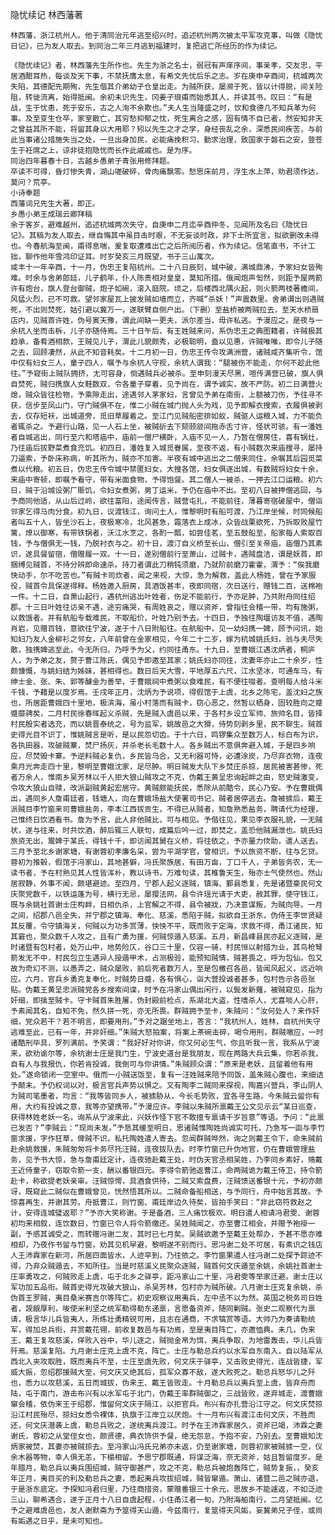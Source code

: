 隐忧续记
林西藩著

    林西藩，浙江杭州人。他于清同治元年逃至绍兴时，追述杭州两次被太平军攻克事，叫做《隐忧日记》，已为友人取去。到同治二年三月逃到福建时，复把逃亡所经历的作为续记。

    《隐忧续记》者，林西藩先生所作也。先生为浙之名士，弱冠有声庠序间，事亲孝，交友忠，平居酒酣耳热，每谈及天下事，不禁抚膺太息，有希文先忧后乐之志。岁在庚申辛酉间，杭城两次失陷，其德配先期殉，先生偕其介弟幼子仓皇出走。为贼所获，屡濒于死，皆以计得脱，间关险阻，转徙流离，始得抵闽。余初未识先生，冈姜子琅甫而始悉其人，并读其书，叹曰：“有是战，生于忧患，死于安乐，古之人洵不余欺也。”夫人生当隆盛之时，饮和食德几不知兵革为何事。及至变生仓卒，家室散亡，其穷愁抑郁之忱，死生离合之感，固有情不自已者，然安知非天之曾益其所不能，将留其身以大用耶？矧以先生之才之学，身经丧乱之余，深悉民间疾苦，与前此当事诸公措施失当之处，一旦出身加民，必能痛挽积习，勤求治理，致国家于磐石之安，登苍生于衽席之上，谅非徒抱隐忧而长作此戚戚也。是为序。
    同治四年暮春十日，古越乡愚弟子青张用修拜题。
    卒读不可得，昏灯惨失青，湖山嗟破碎，骨肉痛飘零。愁思床前月，浮生水上萍，劝君须作达，莫问？荒亭。
    小诗奉题
    西藩词兄先生大著，即正。
    乡愚小弟王成瑞云卿拜稿
    余于客岁，避难越州，追述杭城两次失守，自庚申二月迄辛酉仲冬，见闻所及名曰《隐忧日记》。其稿为友人取去，继自悔其中虽目击时艰，不无妄谈时政，非下士所宜言，拟欲删改未得也。今春航海至闽，甫得息喘，爰复取遭难出亡之后所阅历者，作为续记。信笔直书，不计工拙，聊作他年雪鸿印证耳。时岁癸亥三月既望，书于三山寓次。
    咸丰十一年辛酉，十一月，伪忠王复陷杭州。二十八日辰刻，城中破，满城鼎沸，予家妇女皆殉难。时余与舍弟郎廷，儿子鹤年，仆人陈贵相对皇皇，莫知所措。俄闻炮声訇然，则距予屋两箭许有炮台，旗人登台御贼，炮子如碗，滚入庭院。顷之，后楼西北隅火起，则火箭两枝著檐间，风猛火烈，已不可救。望邻家屋瓦上披发贼如墙而立，齐喊“杀妖！”声震数里。舍弟谓出则遇贼死，不出则焚死，姑引避以冀万一，遂联臂自侧户出。（下删）至盐桥被两贼拉去，至天水桥扇店内，见贼首许姓，伪号寅天豫，谓此间缺一更夫，派尔差当，毋许私逃。予漫应之。是夜与一余杭人坐而击柝，儿子亦随侍焉。三十日午后，有王姓贼来问，系伪忠王之典图籍者，许贼极其趋承，备肴酒相款，王贼见儿子，渭此儿貌颇秀，必极聪明，盍以见惠，许贼唯唯，即令儿子随之去，回顾凄然，从此不知音耗矣。十二月初一日，伪忠王传令攻满洲营，诸贼咸齐集听令，馆中仅有妇女三人，童子四人，嘱予与余杭人守视，余杭人谓我：“腿被伤不能走，尔何不趁此他往。”予窥街上贼队拥挤，尢可容身，倘遇贼兵必被杀。至申刻漫天尽黑，喧传满营已破，旗人俱自焚死，贼归携旗人女鞋数双，令各童子穿着，见予尚在，谓予诚实，故不严防。初二日满营火熄，贼众皆往检物，予乘隙走出，途遇邻人茅家妇，言曾见予弟在南街，上额被刀伤，予往寻不获，信步至凤山门，守门贼俱不在，惟二小贼在城门抛人头为戏，见予即解衣搜索，衣履俱被剥去，仅存短袄，出城道旁，觅旧草履着之。至江门见贼船密排如蚁，贼驱人运粮入城，力不能负者辄杀之。予避行山路，见一人石上坐，被贼斫去下颏颐颔间拖赤舌寸许，怪状可骇。有一潘姓者自城逃出，同行至六和塔庙中，庙前一僧尸横卧，入庙不见一人，乃暂在僧房住，喜有锅灶，乃往庙后拔野菜煮食充饥。初四日，潘姓复入城觅眷属，至夜不返，有小贼数次来庙搜寻，屡持刀逼索，予卧床称病，听其所为，贼亦不加害。半夜有城中逃出之二僧来同住，余嘱其后园觅菜煮以代粮。初五日，伪忠王传令城中禁匿妇女，大搜各馆，妇女俱逐出城，有数贼将妇女十余，来庙中寄顿，即嘱予看守，带有米面食物，予得饱餐。其二僧人一被杀，一押去江口运粮。初六日，贼于沿城设粥厂赈饥，令妇女煮粥，男丁运米，予仍在庙中不出。至初八日被押僧逃回，与予商同他适，从山后过岭，欲往富阳，途闻传言，贼营屯扎，不能前往，薄暮寄宿破屋中，僧诣邻家乞得马肉分食。初九日，议渡钱江，询问土人，惟黎明时有船可渡，乃江岸坐候，时同候船者叫五十人，皆坐沙石上，夜极寒冷，北风甚急，霜落衣上成冰，众皆战栗欲死，乃拆取败屋竹篱，燎以御寒，有带铁锅者，沃江水烹之，各酌一瓢，如尝佳茗，至五鼓船至，船家每人索取百钱，予与僧俱无一钱，乃脱衬衣与之。初十日，渡汀自义桥至长山，僧引至关帝庙，庙僧乃其素识，遂具餐留宿，僧赠履一双。十一日，遂别僧前行至萧山，过贼卡，遇贼盘洁，谓是妖首，即捆缚见贼首，不待分辨即命速杀。持刀者谓此刀稍钝须磨，乃就阶前磨刀霍霍，渭予：“俟我磨快动手，尔不吃苦也。”有贼卡司炊者，闻之来视，大惊，急为解救，盖此人杨姓，曾在予家服役，贼首令具保遂得释。杨姓邀入厨房，具酒饭甚丰，夜即同宿，次日送行，赠钱二百，送棉袍一件。十二日，自萧山起行，遇杭州逃出叶姓者，伤足不能前行，予亦足肿，乃共附舟同往绍郡。十三日叶姓往访亲不遇，途穷痛哭，有周姓哀之，赠以资斧，曾指往会稽一带，均有施粥，以救饿者。并有航船专载难民，不取船价，叶姓乃别予去。十四日，予独往陶堰访友不值，遇陶肖岩，见赠百钱，意欲往宁波，遂于十八日附船往。在航船中，见一幼妇携一婢，顾予问讯，始知妇乃友人金柳衫之邻女，八年前曾在金家相见，今年二十二岁，嫁为杭城姚氏妇，翁与夫尽失散，独携婢逃至此，今无所归，乃呼予为父，约同往甬东。十九日，至曹娥江遇沈炳者，桐庐人，为予弟之友，赘于曹江陈氏，偶见予即邀至其家；姚氏妇亦同往，沈妻年亦止二十余岁，性颇慷慨，与姚妇结为姊妹，甚相得也。数日后天大雪，平地厚五六尺，江水坚冰，可通车马，有绅士金、张、朱、郭等醵金为善举，于曹娥祠中煮粥以食难民，有不便往啜者。查明每人给斗米千钱，予藉是以度岁焉。壬戌年正月，沈炳为予说项，得假馆于上虞，北乡之陈宅，盖沈妇之族也，所居距曹娥四十里地，极滨海，虽小村落而有贼卡，窃心恶之，然暂以栖身，固较胜向之蹙蹙靡骋矣，二月村民徐春晖起义杀贼，先是贼入虞邑以来，于各村乡设立军帅、旅帅名目，皆择村民殷实者选充，而以姚晋泰统之，号为监军，姚故邑之大猾，侍势刻剥乡里，民不聊生。贼首史得光目不识丁，惟姚贼言是听，是以民怨切齿。于十六日，鸣锣集众至数万人，标白布为识，各执田器，攻破贼寨，焚尸扬灰，并杀老长毛数十人。各乡贼出不意俱奔避入城，于是四乡响应，尽焚毁卡寨。予逆料贼必复仇，乡民皆乌合，又无利器可恃，必遭涂炭，乃尽弃衣物，连夜乘月光奔走四十里，黎明至曹娥沈家，足尽肿。明日贼发大队下乡焚庄杀掠，居民被害甚惨，死者万余人，惟南乡吴芳林以千人拒大狼山贼攻之不克，伪戴王黄呈忠询起衅之由，怒史贼激变，令攻大狼山自赎，改派副贼黄起宏居守。黄贼颇能抚民，悉除从前酷令，民心乃安。予在曹娥偶出，遇同乡人詹甫廷者，钱塘人，向在曹娥场盐大使署司书记，贼者居停逃去。詹被掳后，戴王派贼目李竹窗来司曹娥盐务，李本江西拔贡生，不得已从贼者，知詹熟悉盐务，聘请代为经理，己惟终日饮酒看书。詹为予言，此人非他贼比，可与相见。予偕往见，果见李衣服礼貌，一无贼状，遂与往来，时共饮酒，醉后辄三人联句，成篇后吟一过，即焚之，盖恐他贼漏泄也。姚氏妇旅资无出，鬻婢于某氏，得钱十千，即访闻其舅在义桥，将往依之，予亦量力佽助，遣人送去。三月予至北乡谢家塘，有谢蓉初孝廉名采，尝为平湖学官，曾相识，予以旅资不断，往与乞贷。蓉初为推毂，假馆于冯家山，其地甚僻，冯氏聚族居，有田万亩，丁口千人，子弟皆务农，无一读书者，予在村熟见其人性皆浑朴，教以诗书，万难句读，其椎鲁天生，殆亦士气使然也。然山居寂静，外事不闻，颇堪避迹。至四月，宁郡人起义逐贼，镇海、鄞县悉复，先是诸暨豪民何文庆聚党数千，以铁运蓬为号，横行无忌，屡撄法网，县令许瑶光请于大吏，赦其罪，使守钱江，既与余姚社首谢士庄构衅，日相仇杀，上官解之不得，县令被戕，乃决意谋叛，为贼向导。一月之间，绍郡八邑全失，并宁郡之镇海、奉化、慈溪，悉陷于贼，拟欲自王浙东，伪侍王李世贤疑其反覆，令守镇海关，何贼以为功多赏薄，怏怏不平，既而败于定海，求救不得，甬江诸民，知其窘也，聚众数千人攻之，且有广勇为援，何贼惊遁入慈溪。五月，新昌嵊县民亦起义逐贼，是时诸暨有包村者，处万山中，地势险仄，谷口三十里，仅容一骑，村民恒以射猎为业，其鸟枪弩箭发无不中，村民包立生遇异人授遁甲术，占测极验，能预知贼情，贼甚畏之，呼为包仙。包又故为奇幻不测，以愚弄之，贼众屡败，前后死者数万人，至是包檄召各邑，皆闻风起义，远近响应。六月，官兵乡勇克复奉化，时贼势日蹙，各有惧心，诣大营投诚者甚多，包村告示各邑张贴。伪戴王黄呈忠派贼党各乡搜索间谍，时予在冯家山偶出闲行，以鬓发新薙，被贼窥见，指为奸细，即擒至贼卡。守卡贼首朱胜屠，伪封殿前检点，系湖北大盗，性嗜杀人，尤喜啖人心肝，予素闻其名，自知不免，然久拼一死，亦无所畏。群贼拥予至卡，朱贼问：“汝何处人？来作奸细，党众若干？若不明言，即要用刑。”予对之踞坐地上，答言：“我杭州人，姓林，自杭州失守逃难至此，已有一年，并非奸细。”朱贼大怒拍案，将案上茶碗击碎，喝令用刑，群贼噭应，一时诸酷刑毕具，罗列满前。予笑谓：“我好好对你讲，你又何必生气，你且听我一言，我系从宁波来，欲劝谕尔等，余杭谢士庄是我门生，宁波史道台是我朋友，现在两路大兵云集，你若杀我，自有人与我报仇，你若肯投诚，我倒可与你讲情。”朱贼顾众谓：“原来是老妖，且留着他有用处。”遂命锁闭一空室中。俄而一小贼送饭至，复有一汪姓贼来陪予同饭，盖朱贼心腹也，来细诘予颠末。予仍权词以对，极言官兵声势以惧之。又有陶李二贼同来探视，陶嘉兴营兵，李山阴人为贼司笔墨者，均言：“我等皆同乡人，被掳胁从，今长毛势败，宜各寻生路，今朱贼云留你有用，大约有投诚之意，我等亦望携带。”予漫应许。李贼以朱贼所禀戴王公文见示云“某日巡查，获得林姓老妖一名，询系从宁波来此，兴妖作怪下官不敢擅专禀请千岁旨意”等语。予问：“此禀已发否？”李贼云：“现尚未发。”予恳其缓至明日，思诸贼惟陶姓尚诚实可托，乃急写一函与李竹窗求援，字作狂草，俾贼不识，私托陶姓遣人寄去。忽闻群贼哗然，询之则戴王令下，命朱贼前赴余姚救援，朱贼匆匆将卡务尽托汪贼，连夜拔队去。时李竹窗已升伪地官，仍在曹娥管理盐务，见予书大惊，急与詹甫廷定计，连夜驰赴戴王处，时伪天官丞相吴姓，乃李同乡素好，赂戴王近侍童子，窃取令箭一支，酬以番银四元。李得令箭驰返曹江，命两贼诡为戴王侍卫，持令箭赴卡，称欲提老妖亲审。汪贼惊愕，具酒食供待，二贼又索盘费，汪贼馈送番银十元，予初亦颇讶，既窥此二贼似在曹娥曾见，恍然悟其所以。二贼命备船相送，与予同行，舟中始言其故。予惊喜再生，并谢其劳。舟抵曹江，则竹窗、甫廷岸边久待矣，皆拍手笑曰：“非此窃符救赵之计，安得连城璧返耶？”予亦大笑称谢。于是备酒，三人痛饮极欢。明日遣人相请冯君雯、谢蓉初均来相叙，连饮数日，竹窗已令人将令箭缴还。吴姓贼闻之，亦至曹江相会，并赠予袍褂一副，予感其诚受之，而转赠冯谢二友，其时已七月矣。吴贼欲邀予至戴王处帮办，予甚不愿亦难相却，乃夜作书留与竹窗，劝其见机早避，黎明遂不别而行。思冯谢二处不可居，有素识之钱店人王沛霖家在新河，所居四面皆水，人迹罕到，乃往依之。李竹窗果遣人往冯谢二处探予踪迹不得，乃弃众贼遁去，不知所往。当是时慈溪义民聚众逐贼，贼首何文庆遁至余姚，余姚社首谢士庄率勇攻之，何贼败走上虞，屯于北乡之驿亭，距冯家山二十里，冯君雯等举家迁避。谢士庄以军功加五品衔。贼首史得光攻破大狼山，杀吴芳林，包村亦为贼所破。八月谢士庄克复余姚，杀伪首王罗贼，夷目桑米赛吉尔等阵亡。初史观察议用夷兵，左中丞不以为然。英国之税务司日姓者，觊觎厚利，唆使米利坚之统军勒得勒东递禀，言愿备资斧，随同剿贼。张史二观察代为禀请，极言华儿兵皆夷人，所练壮勇精锐可用，且志在通商，不求犒赏等语。大帅乃为奏请勒统军，得加总兵衔，并赏戴花翎，前收复数邑与有功焉，至是夷目阵亡，亦邀恤典。未几，伪来王、戴王复攻慈溪，佯败入谷中，华儿逐之，贼抛金帛为饵，夷兵争取，为地雷轰击，华儿兵皆歼焉。慈溪复陷。九月谢士庄克上虞不克，阵亡。士庄与勒总兵约以水军自东南入，自以陆军从西北入夹攻取胜，既而夷兵不至，士庄至虞先败，何文庆于驿亭，又击败史得光，连战皆捷，军威大振，忽绍郡援贼大至，何文庆又绝其后，孤军众寡不敌，遂大败死之。勒总兵怒华儿之歼也，悉力以攻慈溪，五日而城拔，伪来王、戴王皆败走。十月勒总兵以夷兵至上虞，皆弃舟而陆，屯于南门，游击布兴有以水军屯于北门，伪戴王率群贼御之，三战皆败，遂弃城走，渡曹娥窜会稽，依伪来王于绍郡，惟留何文庆于隔江，以拒官兵。布兴有亦扎营沿江守之。何文庆焚掠沿江村民殆尽，掠妇女悉令裸体，执旗于江岸立以厌炮。十一月布兴有渡江击何文庆，不胜而还，何文庆潜袭上虞，勒总兵败之，遂统夷兵渡江。时予在王沛霖家居久，资斧已竭，沛霖之妻谢氏，蓉初之从堂侄女也，颇贤德，典衣饰供予餐，绝无怨怠，予抱不安，乃别去。至曹娥知沈炳家被焚，其妻亦被贼掠去。至冯家山冯氏兄弟亦未返，仍至谢家塘，则蓉初家被贼掳一空，仪余木器等物，幸人俱无恙，下榻相留。予思宁郡既通，将谋泛海，奈无资斧，姑且暂留度岁。是年腊月，勒总兵以夷兵围绍城，贼守御甚严，攻之不克，勒总兵被炮轰阵亡，贼势复振，，癸亥年正月，夷目买的利及勒总兵之妻，悉起夷兵攻拔绍城，贼皆窜遁。萧山、诸暨二邑之贼亦退，于是浙东底定。予探知冯君归里，乃往商措资，蒙赠番银三十余元，思故乡不能遽返，不如泛迹三山，聊希遇合，遂于正月十八日自虞起程，小住甬江者一旬，乃附海舶南行，二月望抵闽。忆予之避难虞邑也，友人谢默斋为予筮得天山遁，今兹南行，复筮得天风姤，妄冀弟兄子侄，或尚有姤遇之日乎，是未可知也。
